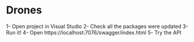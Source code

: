 # Drones
1- Open project in Visual Studio
2- Check all the packages were updated
3- Run it!
4- Open https://localhost:7076/swagger/index.html
5- Try the API
